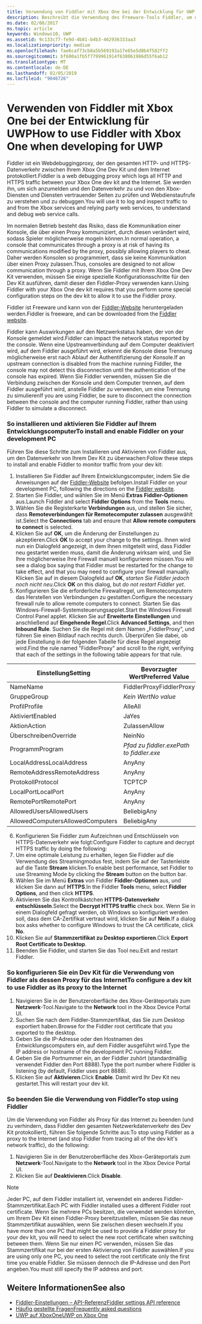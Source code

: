 ```yaml
---
title: Verwendung von Fiddler mit Xbox One bei der Entwicklung für UWP
description: Beschreibt die Verwendung des Freeware-Tools Fiddler, um den Netzwerkverkehr für ein Xbox One Dev Kit für UWP anzuzeigen.
ms.date: 02/08/2017
ms.topic: article
keywords: Windows10, UWP
ms.assetid: 9c133c77-fe9d-4b81-b4b3-462936333aa3
ms.localizationpriority: medium
ms.openlocfilehash: fae6caf73cb8a5b569193a17e65e5d8b4f582ff2
ms.sourcegitcommit: bf600a1fb5f7799961914f638061986d55f6ab12
ms.translationtype: MT
ms.contentlocale: de-DE
ms.lasthandoff: 02/05/2019
ms.locfileid: "9046726"
---
```

# <a name="how-to-use-fiddler-with-xbox-one-when-developing-for-uwp"></a><span data-ttu-id="134e4-104">Verwenden von Fiddler mit Xbox One bei der Entwicklung für UWP</span><span class="sxs-lookup"><span data-stu-id="134e4-104">How to use Fiddler with Xbox One when developing for UWP</span></span>

<span data-ttu-id="134e4-105">Fiddler ist ein Webdebuggingproxy, der den gesamten HTTP- und HTTPS-Datenverkehr zwischen Ihrem Xbox One Dev Kit und dem Internet protokolliert.</span><span class="sxs-lookup"><span data-stu-id="134e4-105">Fiddler is a web debugging proxy which logs all HTTP and HTTPS traffic between your Xbox One dev kit and the Internet.</span></span> <span data-ttu-id="134e4-106">Sie werden ihn, um sich anzumelden und den Datenverkehr zu und von den Xbox-Diensten und Diensten vertrauender Seiten zu prüfen und Webdienstaufrufe zu verstehen und zu debuggen.</span><span class="sxs-lookup"><span data-stu-id="134e4-106">You will use it to log and inspect traffic to and from the Xbox services and relying party web services, to understand and debug web service calls.</span></span> 

<span data-ttu-id="134e4-107">Im normalen Betrieb besteht das Risiko, dass die Kommunikation einer Konsole, die über einen Proxy kommuniziert, durch diesen verändert wird, sodass Spieler möglicherweise mogeln können.</span><span class="sxs-lookup"><span data-stu-id="134e4-107">In normal operation, a console that communicates through a proxy is at risk of having its communications modified by the proxy, possibly allowing players to cheat.</span></span> <span data-ttu-id="134e4-108">Daher werden Konsolen so programmiert, dass sie keine Kommunikation über einen Proxy zulassen.</span><span class="sxs-lookup"><span data-stu-id="134e4-108">Thus, consoles are designed to not allow communication through a proxy.</span></span> <span data-ttu-id="134e4-109">Wenn Sie Fiddler mit Ihrem Xbox One Dev Kit verwenden, müssen Sie einige spezielle Konfigurationsschritte für den Dev Kit ausführen, damit dieser den Fiddler-Proxy verwenden kann.</span><span class="sxs-lookup"><span data-stu-id="134e4-109">Using Fiddler with your Xbox One dev kit requires that you perform some special configuration steps on the dev kit to allow it to use the Fiddler proxy.</span></span> 

<span data-ttu-id="134e4-110">Fiddler ist Freeware und kann von der [Fiddler-Website](https://www.fiddler2.com/fiddler2/) heruntergeladen werden.</span><span class="sxs-lookup"><span data-stu-id="134e4-110">Fiddler is freeware, and can be downloaded from the [Fiddler website](https://www.fiddler2.com/fiddler2/).</span></span> 

<span data-ttu-id="134e4-111">Fiddler kann Auswirkungen auf den Netzwerkstatus haben, der von der Konsole gemeldet wird.</span><span class="sxs-lookup"><span data-stu-id="134e4-111">Fiddler can impact the network status reported by the console.</span></span> <span data-ttu-id="134e4-112">Wenn eine Upstreamverbindung auf dem Computer deaktiviert wird, auf dem Fiddler ausgeführt wird, erkennt die Konsole diese Trennung möglicherweise erst nach Ablauf der Authentifizierung der Konsole.</span><span class="sxs-lookup"><span data-stu-id="134e4-112">If an upstream connection is disabled from the machine running Fiddler, the console may not detect this disconnection until the authentication of the console has expired.</span></span> <span data-ttu-id="134e4-113">Wenn Sie Fiddler verwenden, müssen Sie die Verbindung zwischen der Konsole und dem Computer trennen, auf dem Fiddler ausgeführt wird, anstelle Fiddler zu verwenden, um eine Trennung zu simulieren</span><span class="sxs-lookup"><span data-stu-id="134e4-113">If you are using Fiddler, be sure to disconnect the connection between the console and the computer running Fiddler, rather than using Fiddler to simulate a disconnect.</span></span>

### <a name="to-install-and-enable-fiddler-on-your-development-pc"></a><span data-ttu-id="134e4-114">So installieren und aktivieren Sie Fiddler auf Ihrem Entwicklungscomputer</span><span class="sxs-lookup"><span data-stu-id="134e4-114">To install and enable Fiddler on your development PC</span></span>
<span data-ttu-id="134e4-115">Führen Sie diese Schritte zum Installieren und Aktivieren von Fiddler aus, um den Datenverkehr von Ihrem Dev Kit zu überwachen:</span><span class="sxs-lookup"><span data-stu-id="134e4-115">Follow these steps to install and enable Fiddler to monitor traffic from your dev kit:</span></span>

1. <span data-ttu-id="134e4-116">Installieren Sie Fiddler auf Ihrem Entwicklungscomputer, indem Sie die Anweisungen auf der [Fiddler-Website](https://www.fiddler2.com/fiddler2/) befolgen.</span><span class="sxs-lookup"><span data-stu-id="134e4-116">Install Fiddler on your development PC, following the directions on the [Fiddler website](https://www.fiddler2.com/fiddler2/).</span></span> 
2. <span data-ttu-id="134e4-117">Starten Sie Fiddler, und wählen Sie im Menü **Extras** **Fiddler-Optionen** aus.</span><span class="sxs-lookup"><span data-stu-id="134e4-117">Launch Fiddler and select **Fiddler Options** from the **Tools** menu.</span></span> 
3. <span data-ttu-id="134e4-118">Wählen Sie die Registerkarte **Verbindungen** aus, und stellen Sie sicher, dass **Remoteverbindungen für Remotecomputer zulassen** ausgewählt ist.</span><span class="sxs-lookup"><span data-stu-id="134e4-118">Select the **Connections** tab and ensure that **Allow remote computers to connect** is selected.</span></span> 
4. <span data-ttu-id="134e4-119">Klicken Sie auf **OK**, um die Änderung der Einstellungen zu akzeptieren.</span><span class="sxs-lookup"><span data-stu-id="134e4-119">Click **OK** to accept your change to the settings.</span></span> <span data-ttu-id="134e4-120">Ihnen wird nun ein Dialogfeld angezeigt, in dem Ihnen mitgeteilt wird, dass Fiddler neu gestartet werden muss, damit die Änderung wirksam wird, und Sie Ihre möglicherweise Ihre Firewall manuell konfigurieren müssen.</span><span class="sxs-lookup"><span data-stu-id="134e4-120">You will see a dialog box saying that Fiddler must be restarted for the change to take effect, and that you may need to configure your firewall manually.</span></span> <span data-ttu-id="134e4-121">Klicken Sie auf in diesem Dialogfeld auf **OK**, *starten Sie Fiddler jedoch noch nicht neu*.</span><span class="sxs-lookup"><span data-stu-id="134e4-121">Click **OK** on this dialog, but *do not restart Fiddler yet*.</span></span>
5. <span data-ttu-id="134e4-122">Konfigurieren Sie die erforderliche Firewallregel, um Remotecomputern das Herstellen von Verbindungen zu gestatten.</span><span class="sxs-lookup"><span data-stu-id="134e4-122">Configure the necessary firewall rule to allow remote computers to connect.</span></span> <span data-ttu-id="134e4-123">Starten Sie das Windows-Firewall-Systemsteuerungsapplet.</span><span class="sxs-lookup"><span data-stu-id="134e4-123">Start the Windows Firewall Control Panel applet.</span></span> <span data-ttu-id="134e4-124">Klicken Sie auf **Erweiterte Einstellungen** und anschließend auf **Eingehende Regel**.</span><span class="sxs-lookup"><span data-stu-id="134e4-124">Click **Advanced Settings**, and then **Inbound Rule**.</span></span> <span data-ttu-id="134e4-125">Suchen Sie die Regel mit dem Namen „FiddlerProxy“, und führen Sie einen Bildlauf nach rechts durch. Überprüfen Sie dabei, ob jede Einstellung in der folgenden Tabelle für diese Regel angezeigt wird.</span><span class="sxs-lookup"><span data-stu-id="134e4-125">Find the rule named "FiddlerProxy" and scroll to the right, verifying that each of the settings in the following table appears for that rule.</span></span>
  
  | <span data-ttu-id="134e4-126">Einstellung</span><span class="sxs-lookup"><span data-stu-id="134e4-126">Setting</span></span>           | <span data-ttu-id="134e4-127">Bevorzugter Wert</span><span class="sxs-lookup"><span data-stu-id="134e4-127">Preferred Value</span></span>                |
  | ----              | ----                           |
  | <span data-ttu-id="134e4-128">Name</span><span class="sxs-lookup"><span data-stu-id="134e4-128">Name</span></span>              | <span data-ttu-id="134e4-129">FiddlerProxy</span><span class="sxs-lookup"><span data-stu-id="134e4-129">FiddlerProxy</span></span>                   |
  | <span data-ttu-id="134e4-130">Gruppe</span><span class="sxs-lookup"><span data-stu-id="134e4-130">Group</span></span>             | *<span data-ttu-id="134e4-131">Kein Wert</span><span class="sxs-lookup"><span data-stu-id="134e4-131">No value</span></span>* |
  | <span data-ttu-id="134e4-132">Profil</span><span class="sxs-lookup"><span data-stu-id="134e4-132">Profile</span></span>           | <span data-ttu-id="134e4-133">Alle</span><span class="sxs-lookup"><span data-stu-id="134e4-133">All</span></span>                            |
  | <span data-ttu-id="134e4-134">Aktiviert</span><span class="sxs-lookup"><span data-stu-id="134e4-134">Enabled</span></span>           | <span data-ttu-id="134e4-135">Ja</span><span class="sxs-lookup"><span data-stu-id="134e4-135">Yes</span></span>                            |
  | <span data-ttu-id="134e4-136">Aktion</span><span class="sxs-lookup"><span data-stu-id="134e4-136">Action</span></span>            | <span data-ttu-id="134e4-137">Zulassen</span><span class="sxs-lookup"><span data-stu-id="134e4-137">Allow</span></span>                          |
  | <span data-ttu-id="134e4-138">Überschreiben</span><span class="sxs-lookup"><span data-stu-id="134e4-138">Override</span></span>          | <span data-ttu-id="134e4-139">Nein</span><span class="sxs-lookup"><span data-stu-id="134e4-139">No</span></span>                             |
  | <span data-ttu-id="134e4-140">Programm</span><span class="sxs-lookup"><span data-stu-id="134e4-140">Program</span></span>           | *<span data-ttu-id="134e4-141">Pfad zu fiddler.exe</span><span class="sxs-lookup"><span data-stu-id="134e4-141">Path to fiddler.exe</span></span>*          |
  | <span data-ttu-id="134e4-142">LocalAddress</span><span class="sxs-lookup"><span data-stu-id="134e4-142">LocalAddress</span></span>      | <span data-ttu-id="134e4-143">Any</span><span class="sxs-lookup"><span data-stu-id="134e4-143">Any</span></span>                            |
  | <span data-ttu-id="134e4-144">RemoteAddress</span><span class="sxs-lookup"><span data-stu-id="134e4-144">RemoteAddress</span></span>     | <span data-ttu-id="134e4-145">Any</span><span class="sxs-lookup"><span data-stu-id="134e4-145">Any</span></span>                            |
  | <span data-ttu-id="134e4-146">Protokoll</span><span class="sxs-lookup"><span data-stu-id="134e4-146">Protocol</span></span>          | <span data-ttu-id="134e4-147">TCP</span><span class="sxs-lookup"><span data-stu-id="134e4-147">TCP</span></span>                            |
  | <span data-ttu-id="134e4-148">LocalPort</span><span class="sxs-lookup"><span data-stu-id="134e4-148">LocalPort</span></span>         | <span data-ttu-id="134e4-149">Any</span><span class="sxs-lookup"><span data-stu-id="134e4-149">Any</span></span>                            |
  | <span data-ttu-id="134e4-150">RemotePort</span><span class="sxs-lookup"><span data-stu-id="134e4-150">RemotePort</span></span>        | <span data-ttu-id="134e4-151">Any</span><span class="sxs-lookup"><span data-stu-id="134e4-151">Any</span></span>                            |
  | <span data-ttu-id="134e4-152">AllowedUsers</span><span class="sxs-lookup"><span data-stu-id="134e4-152">AllowedUsers</span></span>      | <span data-ttu-id="134e4-153">Beliebig</span><span class="sxs-lookup"><span data-stu-id="134e4-153">Any</span></span>                            |
  | <span data-ttu-id="134e4-154">AllowedComputers</span><span class="sxs-lookup"><span data-stu-id="134e4-154">AllowedComputers</span></span>  | <span data-ttu-id="134e4-155">Beliebig</span><span class="sxs-lookup"><span data-stu-id="134e4-155">Any</span></span>                            |


6. <span data-ttu-id="134e4-156">Konfigurieren Sie Fiddler zum Aufzeichnen und Entschlüsseln von HTTPS-Datenverkehr wie folgt:</span><span class="sxs-lookup"><span data-stu-id="134e4-156">Configure Fiddler to capture and decrypt HTTPS traffic by doing the following:</span></span>
  1. <span data-ttu-id="134e4-157">Um eine optimale Leistung zu erhalten, legen Sie Fiddler auf die Verwendung des Streamingmodus fest, indem Sie auf der Tastenleiste auf die Taste **Stream** klicken.</span><span class="sxs-lookup"><span data-stu-id="134e4-157">To enable best performance, set Fiddler to use Streaming Mode by clicking the **Stream** button on the button bar.</span></span>
  2. <span data-ttu-id="134e4-158">Wählen Sie im Menü **Extras** von Fiddler **Fiddler-Optionen** aus, und klicken Sie dann auf **HTTPS**.</span><span class="sxs-lookup"><span data-stu-id="134e4-158">In the Fiddler **Tools** menu, select **Fiddler Options**, and then click **HTTPS**.</span></span>
  3. <span data-ttu-id="134e4-159">Aktivieren Sie das Kontrollkästchen **HTTPS-Datenverkehr entschlüsseln**.</span><span class="sxs-lookup"><span data-stu-id="134e4-159">Select the **Decrypt HTTPS traffic** check box.</span></span> <span data-ttu-id="134e4-160">Wenn Sie in einem Dialogfeld gefragt werden, ob Windows so konfiguriert werden soll, dass dem CA-Zertifikat vertraut wird, klicken Sie auf **Nein**.</span><span class="sxs-lookup"><span data-stu-id="134e4-160">If a dialog box asks whether to configure Windows to trust the CA certificate, click **No**.</span></span>
  4. <span data-ttu-id="134e4-161">Klicken Sie auf **Stammzertifikat zu Desktop exportieren**.</span><span class="sxs-lookup"><span data-stu-id="134e4-161">Click **Export Root Certificate to Desktop**.</span></span>
7. <span data-ttu-id="134e4-162">Beenden Sie Fiddler, und starten Sie das Tool neu.</span><span class="sxs-lookup"><span data-stu-id="134e4-162">Exit and restart Fiddler.</span></span>

### <a name="to-configure-a-dev-kit-to-use-fiddler-as-its-proxy-to-the-internet"></a><span data-ttu-id="134e4-163">So konfigurieren Sie ein Dev Kit für die Verwendung von Fiddler als dessen Proxy für das Internet</span><span class="sxs-lookup"><span data-stu-id="134e4-163">To configure a dev kit to use Fiddler as its proxy to the Internet</span></span>

1. <span data-ttu-id="134e4-164">Navigieren Sie in der Benutzeroberfläche des Xbox-Geräteportals zum **Netzwerk**-Tool.</span><span class="sxs-lookup"><span data-stu-id="134e4-164">Navigate to the **Network** tool in the Xbox Device Portal UI.</span></span>
2. <span data-ttu-id="134e4-165">Suchen Sie nach dem Fiddler-Stammzertifikat, das Sie zum Desktop exportiert haben.</span><span class="sxs-lookup"><span data-stu-id="134e4-165">Browse for the Fiddler root certificate that you exported to the desktop.</span></span> 
3. <span data-ttu-id="134e4-166">Geben Sie die IP-Adresse oder den Hostnamen des Entwicklungscomputers ein, auf dem Fiddler ausgeführt wird.</span><span class="sxs-lookup"><span data-stu-id="134e4-166">Type the IP address or hostname of the development PC running Fiddler.</span></span>
4. <span data-ttu-id="134e4-167">Geben Sie die Portnummer ein, an der Fiddler zuhört (standardmäßig verwendet Fiddler den Port 8888).</span><span class="sxs-lookup"><span data-stu-id="134e4-167">Type the port number where Fiddler is listening (by default, Fiddler uses port 8888).</span></span> 
5. <span data-ttu-id="134e4-168">Klicken Sie auf **Aktivieren**.</span><span class="sxs-lookup"><span data-stu-id="134e4-168">Click **Enable**.</span></span> <span data-ttu-id="134e4-169">Damit wird Ihr Dev Kit neu gestartet.</span><span class="sxs-lookup"><span data-stu-id="134e4-169">This will restart your dev kit.</span></span>

### <a name="to-stop-using-fiddler"></a><span data-ttu-id="134e4-170">So beenden Sie die Verwendung von Fiddler</span><span class="sxs-lookup"><span data-stu-id="134e4-170">To stop using Fiddler</span></span>
<span data-ttu-id="134e4-171">Um die Verwendung von Fiddler als Proxy für das Internet zu beenden (und zu verhindern, dass Fiddler den gesamten Netzwerkdatenverkehr des Dev Kit protokolliert), führen Sie folgende Schritte aus:</span><span class="sxs-lookup"><span data-stu-id="134e4-171">To stop using Fiddler as a proxy to the Internet (and stop Fiddler from tracing all of the dev kit's network traffic), do the following:</span></span>

1. <span data-ttu-id="134e4-172">Navigieren Sie in der Benutzeroberfläche des Xbox-Geräteportals zum **Netzwerk**-Tool.</span><span class="sxs-lookup"><span data-stu-id="134e4-172">Navigate to the **Network** tool in the Xbox Device Portal UI.</span></span>
2. <span data-ttu-id="134e4-173">Klicken Sie auf **Deaktivieren**.</span><span class="sxs-lookup"><span data-stu-id="134e4-173">Click **Disable**.</span></span>

> [!NOTE]
> <span data-ttu-id="134e4-174">Jeder PC, auf dem Fiddler installiert ist, verwendet ein anderes Fiddler-Stammzertifikat.</span><span class="sxs-lookup"><span data-stu-id="134e4-174">Each PC with Fiddler installed uses a different Fiddler root certificate.</span></span> <span data-ttu-id="134e4-175">Wenn Sie mehrere PCs besitzen, die verwendet werden könnten, um Ihrem Dev Kit einen Fiddler-Proxy bereitzustellen, müssen Sie das neue Stammzertifikat auswählen, wenn Sie zwischen diesen wechseln.</span><span class="sxs-lookup"><span data-stu-id="134e4-175">If you have more than one PC that might be used to provide a Fiddler proxy for your dev kit, you will need to select the new root certificate when switching between them.</span></span> <span data-ttu-id="134e4-176">Wenn Sie nur einen PC verwenden, müssen Sie das Stammzertifikat nur bei der ersten Aktivierung von Fiddler auswählen.</span><span class="sxs-lookup"><span data-stu-id="134e4-176">If you are using only one PC, you need to select the root certificate only the first time you enable Fiddler.</span></span> <span data-ttu-id="134e4-177">Sie müssen dennoch die IP-Adresse und den Port angeben.</span><span class="sxs-lookup"><span data-stu-id="134e4-177">You must still specify the IP address and port.</span></span>

## <a name="see-also"></a><span data-ttu-id="134e4-178">Weitere Informationen</span><span class="sxs-lookup"><span data-stu-id="134e4-178">See also</span></span>
- [<span data-ttu-id="134e4-179">Fiddler-Einstellungen – API-Referenz</span><span class="sxs-lookup"><span data-stu-id="134e4-179">Fiddler settings API reference</span></span>](wdp-fiddler-api.md)
- [<span data-ttu-id="134e4-180">Häufig gestellte Fragen</span><span class="sxs-lookup"><span data-stu-id="134e4-180">Frequently asked questions</span></span>](frequently-asked-questions.md)
- [<span data-ttu-id="134e4-181">UWP auf XboxOne</span><span class="sxs-lookup"><span data-stu-id="134e4-181">UWP on Xbox One</span></span>](index.md)



